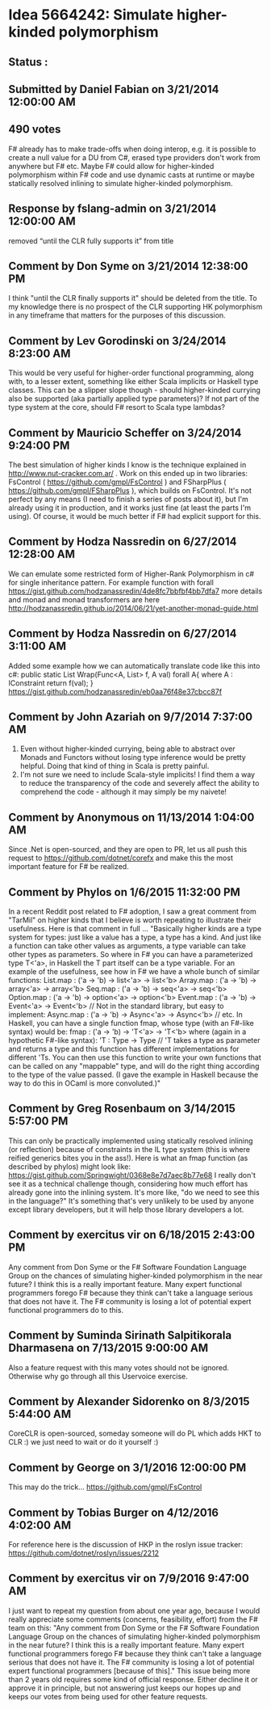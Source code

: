 # Idea 5664242: Simulate higher-kinded polymorphism #

## Status : 

## Submitted by Daniel Fabian on 3/21/2014 12:00:00 AM

## 490 votes

F# already has to make trade-offs when doing interop, e.g. it is possible to create a null value for a DU from C#, erased type providers don't work from anywhere but F# etc. Maybe F# could allow for higher-kinded polymorphism within F# code and use dynamic casts at runtime or maybe statically resolved inlining to simulate higher-kinded polymorphism.


## Response by fslang-admin on 3/21/2014 12:00:00 AM

removed “until the CLR fully supports it” from title



## Comment by Don Syme on 3/21/2014 12:38:00 PM

I think "until the CLR finally supports it" should be deleted from the title. To my knowledge there is no prospect of the CLR supporting HK polymorphism in any timeframe that matters for the purposes of this discussion.

## Comment by Lev Gorodinski on 3/24/2014 8:23:00 AM

This would be very useful for higher-order functional programming, along with, to a lesser extent, something like either Scala implicits or Haskell type classes. This can be a slipper slope though - should higher-kinded currying also be supported (aka partially applied type parameters)? If not part of the type system at the core, should F# resort to Scala type lambdas?

## Comment by Mauricio Scheffer on 3/24/2014 9:24:00 PM

The best simulation of higher kinds I know is the technique explained in http://www.nut-cracker.com.ar/ . Work on this ended up in two libraries: FsControl ( https://github.com/gmpl/FsControl ) and FSharpPlus ( https://github.com/gmpl/FSharpPlus ), which builds on FsControl.
It's not perfect by any means (I need to finish a series of posts about it), but I'm already using it in production, and it works just fine (at least the parts I'm using).
Of course, it would be much better if F# had explicit support for this.

## Comment by Hodza Nassredin on 6/27/2014 12:28:00 AM

We can emulate some restricted form of Higher-Rank Polymorphism in c# for single inheritance pattern. For example function with forall https://gist.github.com/hodzanassredin/4de8fc7bbfbf4bb7dfa7 more details and monad and monad transformers are here http://hodzanassredin.github.io/2014/06/21/yet-another-monad-guide.html

## Comment by Hodza Nassredin on 6/27/2014 3:11:00 AM

Added some example how we can automatically translate code like this into c#:
public static List<A> Wrap(Func<A, List<A>> f, A val) forall A{
where A : IConstraint
return f(val);
}
https://gist.github.com/hodzanassredin/eb0aa76f48e37cbcc87f

## Comment by John Azariah on 9/7/2014 7:37:00 AM

1) Even without higher-kinded currying, being able to abstract over Monads and Functors without losing type inference would be pretty helpful. Doing that kind of thing in Scala is pretty painful.
2) I'm not sure we need to include Scala-style implicits! I find them a way to reduce the transparency of the code and severely affect the ability to comprehend the code - although it may simply be my naivete!

## Comment by Anonymous on 11/13/2014 1:04:00 AM

Since .Net is open-sourced, and they are open to PR, let us all push this request to https://github.com/dotnet/corefx and make this the most important feature for F# be realized.

## Comment by Phylos on 1/6/2015 11:32:00 PM

In a recent Reddit post related to F# adoption, I saw a great comment from "TarMil" on higher kinds that I believe is worth repeating to illustrate their usefulness. Here is that comment in full ...
"Basically higher kinds are a type system for types: just like a value has a type, a type has a kind. And just like a function can take other values as arguments, a type variable can take other types as parameters. So where in F# you can have a parameterized type T<'a>, in Haskell the T part itself can be a type variable.
For an example of the usefulness, see how in F# we have a whole bunch of similar functions:
List.map : ('a -> 'b) -> list<'a> -> list<'b>
Array.map : ('a -> 'b) -> array<'a> -> array<'b>
Seq.map : ('a -> 'b) -> seq<'a> -> seq<'b>
Option.map : ('a -> 'b) -> option<'a> -> option<'b>
Event.map : ('a -> 'b) -> Event<'a> -> Event<'b>
// Not in the standard library, but easy to implement:
Async.map : ('a -> 'b) -> Async<'a> -> Async<'b>
// etc.
In Haskell, you can have a single function fmap, whose type (with an F#-like syntax) would be:
fmap : ('a -> 'b) -> 'T<'a> -> 'T<'b>
where (again in a hypothetic F#-like syntax):
'T : Type -> Type
// 'T takes a type as parameter and returns a type
and this function has different implementations for different 'Ts. You can then use this function to write your own functions that can be called on any "mappable" type, and will do the right thing according to the type of the value passed.
(I gave the example in Haskell because the way to do this in OCaml is more convoluted.)"

## Comment by Greg Rosenbaum on 3/14/2015 5:57:00 PM

This can only be practically implemented using statically resolved inlining (or reflection) because of constraints in the IL type system (this is where reified generics bites you in the ass!). Here is what an fmap function (as described by phylos) might look like:
https://gist.github.com/Springwight/0368e8e7d7aec8b77e68
I really don't see it as a technical challenge though, considering how much effort has already gone into the inlining system. It's more like, "do we need to see this in the language?" It's something that's very unlikely to be used by anyone except library developers, but it will help those library developers a lot.

## Comment by exercitus vir on 6/18/2015 2:43:00 PM

Any comment from Don Syme or the F# Software Foundation Language Group on the chances of simulating higher-kinded polymorphism in the near future?
I think this is a really important feature. Many expert functional programmers forego F# because they think can't take a language serious that does not have it. The F# community is losing a lot of potential expert functional programmers do to this.

## Comment by Suminda Sirinath Salpitikorala Dharmasena on 7/13/2015 9:00:00 AM

Also a feature request with this many votes should not be ignored. Otherwise why go through all this Uservoice exercise.

## Comment by Alexander Sidorenko on 8/3/2015 5:44:00 AM

CoreCLR is open-sourced, someday someone will do PL which adds HKT to CLR :) we just need to wait or do it yourself :)

## Comment by George on 3/1/2016 12:00:00 PM

This may do the trick...
https://github.com/gmpl/FsControl

## Comment by Tobias Burger on 4/12/2016 4:02:00 AM

For reference here is the discussion of HKP in the roslyn issue tracker: https://github.com/dotnet/roslyn/issues/2212

## Comment by exercitus vir on 7/9/2016 9:47:00 AM

I just want to repeat my question from about one year ago, because I would really appreciate some comments (concerns, feasibility, effort) from the F# team on this:
"Any comment from Don Syme or the F# Software Foundation Language Group on the chances of simulating higher-kinded polymorphism in the near future?
I think this is a really important feature. Many expert functional programmers forego F# because they think can't take a language serious that does not have it. The F# community is losing a lot of potential expert functional programmers [because of this]."
This issue being more than 2 years old requires some kind of official response. Either decline it or approve it in principle, but not answering just keeps our hopes up and keeps our votes from being used for other feature requests.

